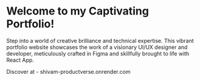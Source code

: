 # Welcome to my Captivating Portfolio!

Step into a world of creative brilliance and technical expertise. This vibrant portfolio website showcases the work of a visionary UI/UX designer and developer, meticulously crafted in Figma and skillfully brought to life with React App.

Discover at - shivam-productverse.onrender.com

